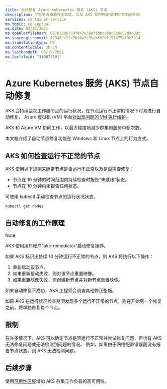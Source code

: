 ```yaml
---
title: 自动修复 Azure Kubernetes 服务 (AKS) 节点
description: 了解节点自动修复功能，以及 AKS 如何修复损坏的工作器节点。
services: container-service
ms.topic: conceptual
ms.date: 03/11/2021
ms.openlocfilehash: 95783000739fd42e39ef1bbce88c3b8e62d4a8dc
ms.sourcegitcommit: 17345cc21e7b14e3e31cbf920f191875bf3c5914
ms.translationtype: HT
ms.contentlocale: zh-CN
ms.lasthandoff: 05/19/2021
ms.locfileid: "110073191"
---
```

# <a name="azure-kubernetes-service-aks-node-auto-repair"></a>Azure Kubernetes 服务 (AKS) 节点自动修复

AKS 会持续监视工作器节点的运行状况，在节点运行不正常的情况下对其进行自动修复。 Azure 虚拟机 (VM) 平台[对出现问题的 VM 执行维护][vm-updates]。 

AKS 和 Azure VM 协同工作，以最大程度地减少群集的服务中断次数。

本文档介绍了自动节点修复功能在 Windows 和 Linux 节点上的行为方式。 

## <a name="how-aks-checks-for-unhealthy-nodes"></a>AKS 如何检查运行不正常的节点

AKS 使用以下规则来确定节点是否运行不正常以及是否需要修复： 
* 节点在 10 分钟的时间范围内持续检查时报告“未就绪”状态。
* 节点在 10 分钟内未报告任何状态。

可使用 kubectl 手动检查节点的运行状况状态。

```
kubectl get nodes
```

## <a name="how-automatic-repair-works"></a>自动修复的工作原理

> [!Note]
> AKS 使用用户帐户“aks-remediator”启动修复操作。

如果 AKS 标识出持续 10 分钟运行不正常的节点，则 AKS 将执行以下操作：

1. 重新启动该节点。
1. 如果重新启动失败，则对该节点重置映像。
1. 如果重置映像失败，则创建新节点并对新节点重置映像。

如果自动修复不成功，AKS 工程师会调查其他修正措施。 

如果 AKS 在运行状况检查期间发现多个运行不正常的节点，则在开始另一个修复之前，将单独修复每个节点。


## <a name="limitations"></a>限制

在许多情况下，AKS 可以确定节点是否运行不正常并尝试修复问题，但也有 AKS 无法修复问题或无法检测到问题的情况。 例如，如果由于网络配置错误而没有报告节点状态，则 AKS 无法检测问题。

## <a name="next-steps"></a>后续步骤

使用[可用性区域][availability-zones]增加 AKS 群集工作负载的高可用性。

<!-- LINKS - External -->

<!-- LINKS - Internal -->
[availability-zones]: ./availability-zones.md
[vm-updates]: ../virtual-machines/maintenance-and-updates.md
